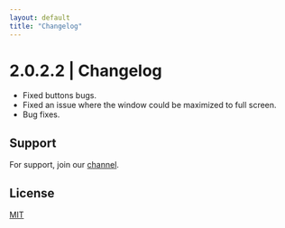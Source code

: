 ```yaml
---
layout: default
title: "Changelog"
---
```


# 2.0.2.2 | Changelog

- Fixed buttons bugs.
- Fixed an issue where the window could be maximized to full screen.
- Bug fixes.

## Support

For support, join our [channel](https://discord.gg/vjtPaHrFgb).

## License

[MIT](https://github.com/freeutka/PythonWRD/blob/main/LICENSE.txt)
